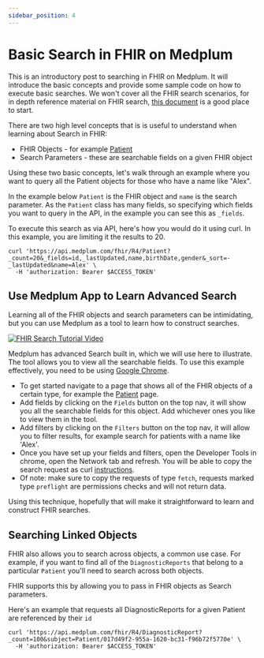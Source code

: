 ```yaml
---
sidebar_position: 4
---
```


# Basic Search in FHIR on Medplum

This is an introductory post to searching in FHIR on Medplum.  It will introduce the basic concepts and provide some sample code on how to execute basic searches.  We won't cover all the FHIR search scenarios, for in depth reference material on FHIR search, [this document](https://www.hl7.org/fhir/search.html) is a good place to start.

There are two high level concepts that is is useful to understand when learning about Search in FHIR:

* FHIR Objects - for example [Patient](https://www.hl7.org/fhir/patient.html)
* Search Parameters - these are searchable fields on a given FHIR object

Using these two basic concepts, let's walk through an example where you want to query all the Patient objects for those who have a name like "Alex".

In the example below `Patient` is the FHIR object and `name` is the search parameter.  As the `Patient` class has many fields, so specifying which fields you want to query in the API, in the example you can see this as `_fields`.

To execute this search as via API, here's how you would do it using curl.  In this example, you are limiting it the results to 20.

```curl
curl 'https://api.medplum.com/fhir/R4/Patient?_count=20&_fields=id,_lastUpdated,name,birthDate,gender&_sort=-_lastUpdated&name=Alex' \
  -H 'authorization: Bearer $ACCESS_TOKEN'
```

## Use Medplum App to Learn Advanced Search

Learning all of the FHIR objects and search parameters can be intimidating, but you can use Medplum as a tool to learn how to construct searches.

[![FHIR Search Tutorial Video](https://img.youtube.com/vi/0aneLa_S-PY/0.jpg)](https://www.youtube.com/watch?v=0aneLa_S-PY)

Medplum has advanced Search built in, which we will use here to illustrate.  The tool allows you to view all the searchable fields.  To use this example effectively, you need to be using [Google Chrome](https://www.google.com/chrome/).

* To get started navigate to a page that shows all of the FHIR objects of a certain type, for example the [Patient](https://app.medplum.com/Patient) page.
* Add fields by clicking on the `Fields` button on the top nav, it will show you all the searchable fields for this object.  Add whichever ones you like to view them in the tool.
* Add filters by clicking on the `Filters` button on the top nav, it will allow you to filter results, for example search for patients with a name like 'Alex'.
* Once you have set up your fields and filters, open the Developer Tools in chrome, open the Network tab and refresh.  You will be able to copy the search request as curl [instructions](https://everything.curl.dev/usingcurl/copyas).
* Of note: make sure to copy the requests of type `fetch`, requests marked type `preflight` are permissions checks and will not return data.

Using this technique, hopefully that will make it straightforward to learn and construct FHIR searches.

## Searching Linked Objects

FHIR also allows you to search across objects, a common use case.  For example, if you want to find all of the `DiagnosticReports` that belong to a particular `Patient` you'll need to search across both objects.

FHIR supports this by allowing you to pass in FHIR objects as Search parameters.

Here's an example that requests all DiagnosticReports for a given Patient are referenced by their `id`

```curl
curl 'https://api.medplum.com/fhir/R4/DiagnosticReport?_count=100&subject=Patient/017d49f2-955a-1620-bc31-f96b72f5770e' \
  -H 'authorization: Bearer $ACCESS_TOKEN'
  ```
  
